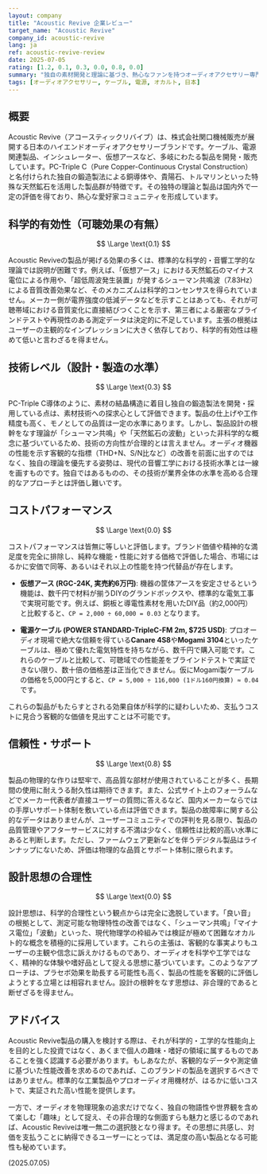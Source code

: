 ```yaml
---
layout: company
title: "Acoustic Revive 企業レビュー"
target_name: "Acoustic Revive"
company_id: acoustic-revive
lang: ja
ref: acoustic-revive-review
date: 2025-07-05
rating: [1.2, 0.1, 0.3, 0.0, 0.8, 0.0]
summary: "独自の素材開発と理論に基づき、熱心なファンを持つオーディオアクセサリー専門メーカー。PC-Triple C導体や天然鉱石の採用など、他社にはないアプローチが特徴。しかし、その効果を裏付ける科学的・客観的証拠は乏しく、「シューマン共鳴」や「マイナス電位」といった主張は非合理的と評価せざるを得ない。製品は極めて高価であり、同等の機能を謳う標準的な工業製品やDIY品と比較するとコストパフォーマンスは皆無に等しい。購入は、その独特の世界観と設計思想に共感できるユーザーに限られるだろう。"
tags: [オーディオアクセサリー, ケーブル, 電源, オカルト, 日本]
---
```


## 概要

Acoustic Revive（アコースティックリバイブ）は、株式会社関口機械販売が展開する日本のハイエンドオーディオアクセサリーブランドです。ケーブル、電源関連製品、インシュレーター、仮想アースなど、多岐にわたる製品を開発・販売しています。PC-Triple C（Pure Copper-Continuous Crystal Construction）と名付けられた独自の鍛造製法による銅導体や、貴陽石、トルマリンといった特殊な天然鉱石を活用した製品群が特徴です。その独特の理論と製品は国内外で一定の評価を得ており、熱心な愛好家コミュニティを形成しています。

## 科学的有効性（可聴効果の有無）

$$ \Large \text{0.1} $$

Acoustic Reviveの製品が掲げる効果の多くは、標準的な科学的・音響工学的な理論では説明が困難です。例えば、「仮想アース」における天然鉱石のマイナス電位による作用や、「超低周波発生装置」が発するシューマン共鳴波（7.83Hz）による音質改善効果など、そのメカニズムは科学的コンセンサスを得られていません。メーカー側が電界強度の低減データなどを示すことはあっても、それが可聴帯域における音質変化に直接結びつくことを示す、第三者による厳密なブラインドテストや再現性のある測定データは決定的に不足しています。主張の根拠はユーザーの主観的なインプレッションに大きく依存しており、科学的有効性は極めて低いと言わざるを得ません。

## 技術レベル（設計・製造の水準）

$$ \Large \text{0.3} $$

PC-Triple C導体のように、素材の結晶構造に着目し独自の鍛造製法を開発・採用している点は、素材技術への探求心として評価できます。製品の仕上げや工作精度も高く、モノとしての品質は一定の水準にあります。しかし、製品設計の根幹をなす理論が「シューマン共鳴」や「天然鉱石の波動」といった非科学的な概念に基づいているため、技術の方向性が合理的とは言えません。オーディオ機器の性能を示す客観的な指標（THD+N、S/N比など）の改善を前面に出すのではなく、独自の理論を優先する姿勢は、現代の音響工学における技術水準とは一線を画すものです。独自ではあるものの、その技術が業界全体の水準を高める合理的なアプローチとは評価し難いです。

## コストパフォーマンス

$$ \Large \text{0.0} $$

コストパフォーマンスは皆無に等しいと評価します。ブランド価値や精神的な満足度を完全に排除し、純粋な機能・性能に対する価格で評価した場合、市場にはるかに安価で同等、あるいはそれ以上の性能を持つ代替品が存在します。

- **仮想アース (RGC-24K, 実売約6万円)**: 機器の筐体アースを安定させるという機能は、数千円で材料が揃うDIYのグランドボックスや、標準的な電気工事で実現可能です。例えば、銅板と導電性素材を用いたDIY品（約2,000円）と比較すると、`CP = 2,000 ÷ 60,000 = 0.03` となります。

- **電源ケーブル (POWER STANDARD-TripleC-FM 2m, $725 USD)**: プロオーディオ現場で絶大な信頼を得ている**Canare 4S8**や**Mogami 3104**といったケーブルは、極めて優れた電気特性を持ちながら、数千円で購入可能です。これらのケーブルと比較して、可聴域での性能差をブラインドテストで実証できない限り、数十倍の価格差は正当化できません。仮にMogami製ケーブルの価格を5,000円とすると、`CP = 5,000 ÷ 116,000 (1ドル160円換算) ≈ 0.04` です。

これらの製品がもたらすとされる効果自体が科学的に疑わしいため、支払うコストに見合う客観的な価値を見出すことは不可能です。

## 信頼性・サポート

$$ \Large \text{0.8} $$

製品の物理的な作りは堅牢で、高品質な部材が使用されていることが多く、長期間の使用に耐えうる耐久性は期待できます。また、公式サイト上のフォーラムなどでメーカー代表者が直接ユーザーの質問に答えるなど、国内メーカーならではの手厚いサポート体制を敷いている点は評価できます。製品の故障率に関する公的なデータはありませんが、ユーザーコミュニティでの評判を見る限り、製品の品質管理やアフターサービスに対する不満は少なく、信頼性は比較的高い水準にあると判断します。ただし、ファームウェア更新などを伴うデジタル製品はラインナップにないため、評価は物理的な品質とサポート体制に限られます。

## 設計思想の合理性

$$ \Large \text{0.0} $$

設計思想は、科学的合理性という観点からは完全に逸脱しています。「良い音」の根拠として、測定可能な物理特性の改善ではなく、「シューマン共鳴」「マイナス電位」「波動」といった、現代物理学の枠組みでは検証が極めて困難なオカルト的な概念を積極的に採用しています。これらの主張は、客観的な事実よりもユーザーの主観や信念に訴えかけるものであり、オーディオを科学や工学ではなく、精神的な体験や嗜好品として捉える思想に基づいています。このようなアプローチは、プラセボ効果を助長する可能性も高く、製品の性能を客観的に評価しようとする立場とは相容れません。設計の根幹をなす思想は、非合理的であると断ぜざるを得ません。

## アドバイス

Acoustic Revive製品の購入を検討する際は、それが科学的・工学的な性能向上を目的とした投資ではなく、あくまで個人の趣味・嗜好の領域に属するものであることを強く認識する必要があります。もしあなたが、客観的なデータや測定値に基づいた性能改善を求めるのであれば、このブランドの製品を選択するべきではありません。標準的な工業製品やプロオーディオ用機材が、はるかに低いコストで、実証された高い性能を提供します。

一方で、オーディオを物理現象の追求だけでなく、独自の物語性や世界観を含めて楽しむ「趣味」として捉え、その非合理的な側面すらも魅力と感じるのであれば、Acoustic Reviveは唯一無二の選択肢となり得ます。その思想に共感し、対価を支払うことに納得できるユーザーにとっては、満足度の高い製品となる可能性も秘めています。

(2025.07.05)

